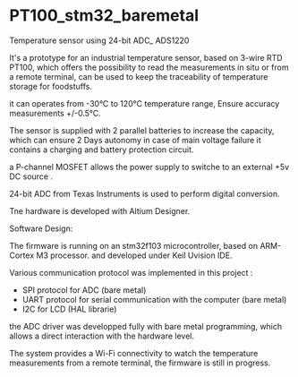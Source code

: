 # PT100_stm32_baremetal
Temperature sensor using 24-bit ADC_ ADS1220 

It's a prototype for an industrial temperature sensor, based on 3-wire RTD PT100, which offers
the possibility to read the measurements in situ or from a remote terminal,
can be used to keep the traceability of temperature storage for foodstuffs.

it can operates from -30°C to 120°C temperature range,
Ensure accuracy measurements +/-0.5°C.

The sensor is supplied with 2 parallel batteries to increase the capacity, which can ensure 2 Days autonomy in case of main voltage failure
it contains a charging and battery protection circuit.

a P-channel MOSFET allows the power supply to switche to an external +5v DC source .

24-bit ADC from Texas Instruments is used to perform digital conversion.

Tne hardware is developed with Altium Designer.

Software Design:

The firmware is running on an stm32f103 microcontroller, based on ARM-Cortex M3 processor.
and developed under Keil Uvision IDE.

Various communication protocol was implemented in this project :
- SPI protocol for ADC (bare metal)
- UART protocol for serial communication with the computer (bare metal)
- I2C for LCD (HAL librarie)

the ADC driver was developped fully with bare metal programming, which allows a direct interaction with the hardware level.


The system provides a Wi-Fi connectivity to watch the temperature measurements from a remote terminal, the firmware is still in progress.
